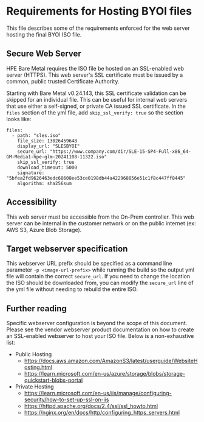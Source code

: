 <!-- (C) Copyright 2024-2025 Hewlett Packard Enterprise Development LP -->

# Requirements for Hosting BYOI files

This file describes some of the requirements enforced for the web server hosting the final BYOI ISO file.

## Secure Web Server

HPE Bare Metal requires the ISO file be hosted on an SSL-enabled web server (HTTPS). This web server's SSL
certificate must be issued by a common, public trusted Certificate Authority.

Starting with Bare Metal v0.24.143, this SSL certificate validation can be skipped for an individual file. This
can be useful for internal web servers that use either a self-signed, or private CA issued SSL certificate.
In the `files` section of the yml file, add `skip_ssl_verify: true` so the section looks like:
```
files:
  - path: "sles.iso"
    file_size: 13026459648
    display_url: "SLESBYOI"
    secure_url: "https://www.company.com/dir/SLE-15-SP4-Full-x86_64-GM-Media1-hpe-glm-20241108-11322.iso"
    skip_ssl_verify: true
    download_timeout: 5000
    signature: "5bfea2fd9626463edc68608ee53ce0198db44a422968856e51c1f8c447ff8445"
    algorithm: sha256sum
```

## Accessibility

This web server must be accessible from the On-Prem controller. This web server can be internal in the
customer network or on the public internet (ex: AWS S3, Azure Blob Storage).

## Target webserver specification

This webserver URL prefix should be specified as a command line parameter `-p <image-url-prefix>` while running
the build so the output yml file will contain the correct `secure_url`.
If you need to change the location the ISO should be downloaded from, you can modify the `secure_url` line of the
yml file without needing to rebuild the entire ISO.

## Further reading

Specific webserver configuration is beyond the scope of this document. Please see the vendor webserver
product documentation on how to create an SSL-enabled webserver to host your ISO file. Below is a
non-exhaustive list:
* Public Hosting
  * https://docs.aws.amazon.com/AmazonS3/latest/userguide/WebsiteHosting.html
  * https://learn.microsoft.com/en-us/azure/storage/blobs/storage-quickstart-blobs-portal
* Private Hosting
  * https://learn.microsoft.com/en-us/iis/manage/configuring-security/how-to-set-up-ssl-on-iis
  * https://httpd.apache.org/docs/2.4/ssl/ssl_howto.html
  * https://nginx.org/en/docs/http/configuring_https_servers.html
